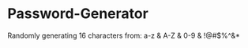 # Password-Generator
Randomly generating 16 characters from: a-z &amp; A-Z &amp; 0-9 &amp; !@#$%^&amp;*
